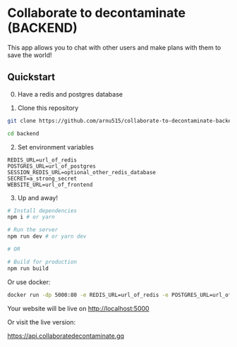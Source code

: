 # Collaborate to decontaminate (BACKEND)

This app allows you to chat with other users and make plans with them to save the world!

## Quickstart

0. Have a redis and postgres database

1. Clone this repository

```bash
git clone https://github.com/arnu515/collaborate-to-decontaminate-backend.git backend

cd backend
```

2. Set environment variables

```
REDIS_URL=url_of_redis
POSTGRES_URL=url_of_postgres
SESSION_REDIS_URL=optional_other_redis_database
SECRET=a_strong_secret
WEBSITE_URL=url_of_frontend
```

3. Up and away!

```bash
# Install dependencies
npm i # or yarn

# Run the server
npm run dev # or yarn dev

# OR

# Build for production
npm run build
```

Or use docker:

```bash
docker run -dp 5000:80 -e REDIS_URL=url_of_redis -e POSTGRES_URL=url_of_postgres -e SESSION_REDIS_URL=optional_other_redis_database -e WEBSITE_URL=url_of_frontend -e SECRET=any_strong_secret "$(docker build -q .)"
```

Your website will be live on <http://localhost:5000>

Or visit the live version:

<https://api.collaboratedecontaminate.gq>
